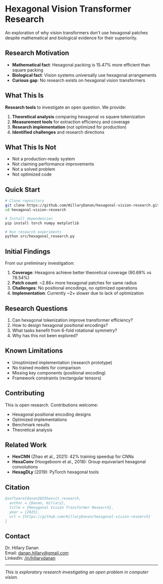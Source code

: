 # Hexagonal Vision Transformer Research

An exploration of why vision transformers don't use hexagonal patches despite mathematical and biological evidence for their superiority.

## Research Motivation

- **Mathematical fact**: Hexagonal packing is 15.47% more efficient than square packing
- **Biological fact**: Vision systems universally use hexagonal arrangements  
- **Curious gap**: No research exists on hexagonal vision transformers

## What This Is

**Research tools** to investigate an open question. We provide:

1. **Theoretical analysis** comparing hexagonal vs square tokenization
2. **Measurement tools** for extraction efficiency and coverage
3. **Research implementation** (not optimized for production)
4. **Identified challenges** and research directions

## What This Is Not

- Not a production-ready system
- Not claiming performance improvements
- Not a solved problem
- Not optimized code

## Quick Start

```bash
# Clone repository
git clone https://github.com/HillaryDanan/hexagonal-vision-research.git
cd hexagonal-vision-research

# Install dependencies
pip install torch numpy matplotlib

# Run research experiments
python src/hexagonal_research.py
```

## Initial Findings

From our preliminary investigation:

1. **Coverage**: Hexagons achieve better theoretical coverage (90.69% vs 78.54%)
1. **Patch count**: ~2.86× more hexagonal patches for same radius
1. **Challenges**: No positional encodings, no optimized operations
1. **Implementation**: Currently ~2× slower due to lack of optimization

## Research Questions

1. Can hexagonal tokenization improve transformer efficiency?
1. How to design hexagonal positional encodings?
1. What tasks benefit from 6-fold rotational symmetry?
1. Why has this not been explored?

## Known Limitations

- Unoptimized implementation (research prototype)
- No trained models for comparison
- Missing key components (positional encoding)
- Framework constraints (rectangular tensors)

## Contributing

This is open research. Contributions welcome:

- Hexagonal positional encoding designs
- Optimized implementations
- Benchmark results
- Theoretical analysis

## Related Work

- **HexCNN** (Zhao et al., 2021): 42% training speedup for CNNs
- **HexaConv** (Hoogeboom et al., 2018): Group equivariant hexagonal convolutions
- **HexagDLy** (2019): PyTorch hexagonal tools

## Citation

```bibtex
@software{danan2025hexvit_research,
  author = {Danan, Hillary},
  title = {Hexagonal Vision Transformer Research},
  year = {2025},
  url = {https://github.com/HillaryDanan/hexagonal-vision-research}
}
```

## Contact

Dr. Hillary Danan  
Email: danan.hillary@gmail.com  
LinkedIn: [/in/hillarydanan](https://linkedin.com/in/hillarydanan)

-----

*This is exploratory research investigating an open problem in computer vision.*